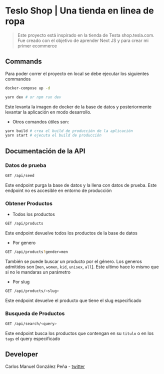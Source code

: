 # Teslo Shop | Una tienda en linea de ropa
> Este proyecto está inspirado en la tienda de Testa shop.tesla.com. Fue creado con el objetivo de aprender Next JS y para crear mi primer ecommerce


## Commands

Para poder correr el proyecto en local se debe ejecutar los siguientes commandos

```bash
docker-compose up -d

yarn dev # or npm run dev
```
Este levanta la imagen de docker de la base de datos y posteriormente levantar la aplicación en modo desarrollo.

* Otros comandos útiles son:

```bash
yarn build # crea el build de producción de la aplicación
yarn start # ejecuta el build de producción
```

## Documentación de la API

### Datos de prueba

```bash
GET /api/seed
```

Este endpoint purga la base de datos y la llena con datos de prueba. Este endpoint no es accesible en entorno de producción

### Obtener Productos

* Todos los productos

```bash
GET /api/products
```

Este endpoint devuelve todos los productos de la base de datos

* Por genero

```bash
GET /api/products?gender=men
```

También se puede buscar un producto por el género. Los generos admitidos son [`men`, `women`, `kid`, `unisex`, `all`]. Este ultimo hace lo mismo que si no le mandaras un parámetro

* Por slug

```bash
GET /api/products/<slug>
```
Este endpoint devuelve el producto que tiene el slug especificado

### Busqueda de Productos

```bash
GET /api/search/<query>
```

Este endpoint busca los productos que contengan en su `titulo` o en los `tags` el query especificado

## Developer

Carlos Manuel González Peña - [twitter](https://twitter.com/cmglezp)